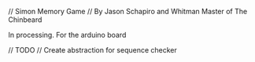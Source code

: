 // Simon Memory Game
// By Jason Schapiro and Whitman Master of The Chinbeard

In processing. For the arduino board

// TODO
// Create abstraction for sequence checker

